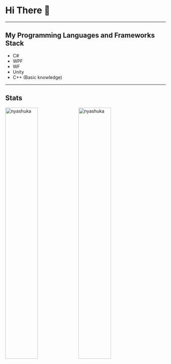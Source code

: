 # Hi There 👋
---
## My Programming Languages and Frameworks Stack
* C#
* WPF
* WF
* Unity
* C++ (Basic knowledge)
---
## Stats
<p>
<img align="left" width="45%" src="https://github-readme-stats-git-masterrstaa-rickstaa.vercel.app/api/top-langs?username=nyashuka&show_icons=true&theme=dark&locale=en&layout=compact" alt="nyashuka" />
&nbsp;
<img align="left" width="45%" src="https://github-readme-stats-git-masterrstaa-rickstaa.vercel.app/api?username=nyashuka&show_icons=true&theme=dark&locale=en" alt="nyashuka" />
</p>
<!--
**Nyashuka/Nyashuka** is a ✨ _special_ ✨ repository because its `README.md` (this file) appears on your GitHub profile.

Here are some ideas to get you started:

- 🔭 I’m currently working on ...
- 🌱 I’m currently learning ...
- 👯 I’m looking to collaborate on ...
- 🤔 I’m looking for help with ...
- 💬 Ask me about ...
- 📫 How to reach me: ...
- 😄 Pronouns: ...
- ⚡ Fun fact: ...
-->
